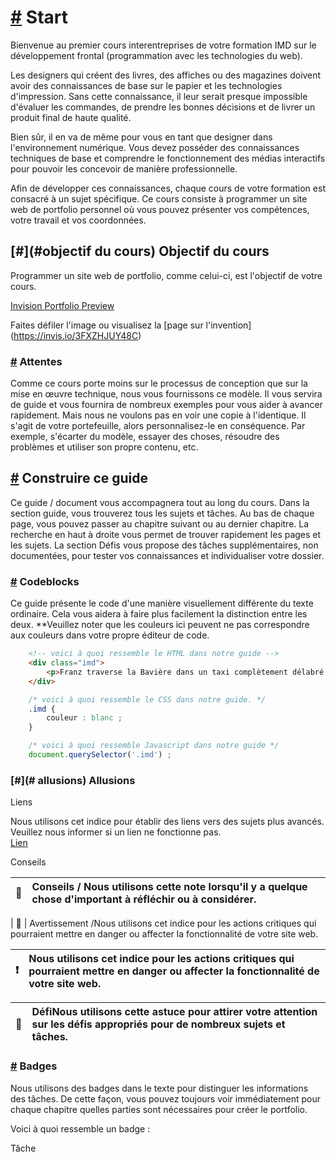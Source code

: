 [#](#start) Start
=================

Bienvenue au premier cours interentreprises de votre formation IMD sur le développement frontal (programmation avec les technologies du web).

Les designers qui créent des livres, des affiches ou des magazines doivent avoir des connaissances de base sur le papier et les technologies d'impression. Sans cette connaissance, il leur serait presque impossible d'évaluer les commandes, de prendre les bonnes décisions et de livrer un produit final de haute qualité.

Bien sûr, il en va de même pour vous en tant que designer dans l'environnement numérique. Vous devez posséder des connaissances techniques de base et comprendre le fonctionnement des médias interactifs pour pouvoir les concevoir de manière professionnelle.

Afin de développer ces connaissances, chaque cours de votre formation est consacré à un sujet spécifique. Ce cours consiste à programmer un site web de portfolio personnel où vous pouvez présenter vos compétences, votre travail et vos coordonnées.

[#](#objectif du cours) Objectif du cours
-----------------------

Programmer un site web de portfolio, comme celui-ci, est l'objectif de votre cours.

[Invision Portfolio Preview](https://projects.invisionapp.com/static-signed/live-embed/153761722/424147799/3/latest/KvGjjczLnadVs2oqcBIjZkfsDy8Z195PJgpFQ5IFapN0mW1QnhnLYaoAVoVHSkSJz92OQB972BlE0NSbDe0s4lEAlE/Index-Desktop-2x.png)

Faites défiler l'image ou visualisez la [page sur l'invention] (https://invis.io/3FXZHJUY48C)

### [#](#attentes) Attentes

Comme ce cours porte moins sur le processus de conception que sur la mise en œuvre technique, nous vous fournissons ce modèle. Il vous servira de guide et vous fournira de nombreux exemples pour vous aider à avancer rapidement. Mais nous ne voulons pas en voir une copie à l'identique. Il s'agit de votre portefeuille, alors personnalisez-le en conséquence. Par exemple, s'écarter du modèle, essayer des choses, résoudre des problèmes et utiliser son propre contenu, etc.

[#](#build-this-guide) Construire ce guide
-----------------------------------------------

Ce guide / document vous accompagnera tout au long du cours. Dans la section guide, vous trouverez tous les sujets et tâches. Au bas de chaque page, vous pouvez passer au chapitre suivant ou au dernier chapitre. La recherche en haut à droite vous permet de trouver rapidement les pages et les sujets. La section Défis vous propose des tâches supplémentaires, non documentées, pour tester vos connaissances et individualiser votre dossier.

### [#](#codeblocks) Codeblocks

Ce guide présente le code d'une manière visuellement différente du texte ordinaire. Cela vous aidera à faire plus facilement la distinction entre les deux. **Veuillez noter que les couleurs ici peuvent ne pas correspondre aux couleurs dans votre propre éditeur de code.

```html
    <!-- voici à quoi ressemble le HTML dans notre guide -->
    <div class="imd">
        <p>Franz traverse la Bavière dans un taxi complètement délabré.</p>
    </div>
```    

```css
    /* voici à quoi ressemble le CSS dans notre guide. */
    .imd {
        couleur : blanc ;
    }
```    

```js
    /* voici à quoi ressemble Javascript dans notre guide */
    document.querySelector('.imd') ;
```

### [#](# allusions) Allusions

Liens

Nous utilisons cet indice pour établir des liens vers des sujets plus avancés. Veuillez nous informer si un lien ne fonctionne pas.  
[Lien](https://google.com)

Conseils

| :memo:        | Conseils / Nous utilisons cette note lorsqu'il y a quelque chose d'important à réfléchir ou à considérer. |
|---------------|:------------------------|


| :memo:  | Avertissement /Nous utilisons cet indice pour les actions critiques qui pourraient mettre en danger ou affecter la fonctionnalité de votre site web.

| :exclamation: | Nous utilisons cet indice pour les actions critiques qui pourraient mettre en danger ou affecter la fonctionnalité de votre site web. |
|---------------|:------------------------|


| :mega: | DéfiNous utilisons cette astuce pour attirer votre attention sur les défis appropriés pour de nombreux sujets et tâches.
|---------------|:------------------------|

### [#](#badges) Badges

Nous utilisons des badges dans le texte pour distinguer les informations des tâches. De cette façon, vous pouvez toujours voir immédiatement pour chaque chapitre quelles parties sont nécessaires pour créer le portfolio.

Voici à quoi ressemble un badge :

Tâche
